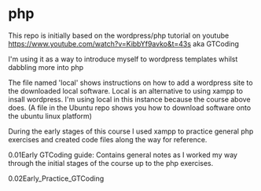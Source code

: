 # php
This repo is initially based on the wordpress/php tutorial on youtube https://www.youtube.com/watch?v=KibbYf9avko&t=43s  aka GTCoding

I'm using it as a way to introduce myself to wordpress templates whilst dabbling more into php

The file named 'local' shows instructions on how to add a wordpress site to the downloaded local software. 
Local is an alternative to using xampp to insall wordpress. I'm using local in this instance because the course above does. (A file in the Ubuntu repo shows you how to download software onto the ubuntu linux platform)

During the early stages of this course I used xampp to practice general php exercises and created code files along the way for reference.

0.01Early GTCoding guide: Contains general notes as I worked my way through the initial stages of the course up to the php exercises.

0.02Early_Practice_GTCoding
